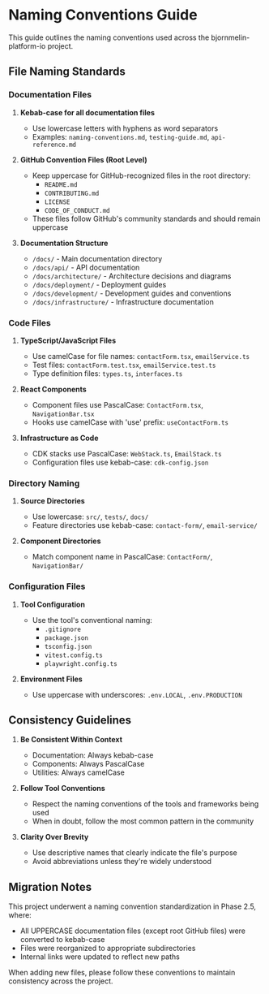 # Naming Conventions Guide

This guide outlines the naming conventions used across the bjornmelin-platform-io project.

## File Naming Standards

### Documentation Files

1. **Kebab-case for all documentation files**
   - Use lowercase letters with hyphens as word separators
   - Examples: `naming-conventions.md`, `testing-guide.md`, `api-reference.md`

2. **GitHub Convention Files (Root Level)**
   - Keep uppercase for GitHub-recognized files in the root directory:
     - `README.md`
     - `CONTRIBUTING.md`
     - `LICENSE`
     - `CODE_OF_CONDUCT.md`
   - These files follow GitHub's community standards and should remain uppercase

3. **Documentation Structure**
   - `/docs/` - Main documentation directory
   - `/docs/api/` - API documentation
   - `/docs/architecture/` - Architecture decisions and diagrams
   - `/docs/deployment/` - Deployment guides
   - `/docs/development/` - Development guides and conventions
   - `/docs/infrastructure/` - Infrastructure documentation

### Code Files

1. **TypeScript/JavaScript Files**
   - Use camelCase for file names: `contactForm.tsx`, `emailService.ts`
   - Test files: `contactForm.test.tsx`, `emailService.test.ts`
   - Type definition files: `types.ts`, `interfaces.ts`

2. **React Components**
   - Component files use PascalCase: `ContactForm.tsx`, `NavigationBar.tsx`
   - Hooks use camelCase with 'use' prefix: `useContactForm.ts`

3. **Infrastructure as Code**
   - CDK stacks use PascalCase: `WebStack.ts`, `EmailStack.ts`
   - Configuration files use kebab-case: `cdk-config.json`

### Directory Naming

1. **Source Directories**
   - Use lowercase: `src/`, `tests/`, `docs/`
   - Feature directories use kebab-case: `contact-form/`, `email-service/`

2. **Component Directories**
   - Match component name in PascalCase: `ContactForm/`, `NavigationBar/`

### Configuration Files

1. **Tool Configuration**
   - Use the tool's conventional naming:
     - `.gitignore`
     - `package.json`
     - `tsconfig.json`
     - `vitest.config.ts`
     - `playwright.config.ts`

2. **Environment Files**
   - Use uppercase with underscores: `.env.LOCAL`, `.env.PRODUCTION`

## Consistency Guidelines

1. **Be Consistent Within Context**
   - Documentation: Always kebab-case
   - Components: Always PascalCase
   - Utilities: Always camelCase

2. **Follow Tool Conventions**
   - Respect the naming conventions of the tools and frameworks being used
   - When in doubt, follow the most common pattern in the community

3. **Clarity Over Brevity**
   - Use descriptive names that clearly indicate the file's purpose
   - Avoid abbreviations unless they're widely understood

## Migration Notes

This project underwent a naming convention standardization in Phase 2.5, where:
- All UPPERCASE documentation files (except root GitHub files) were converted to kebab-case
- Files were reorganized to appropriate subdirectories
- Internal links were updated to reflect new paths

When adding new files, please follow these conventions to maintain consistency across the project.